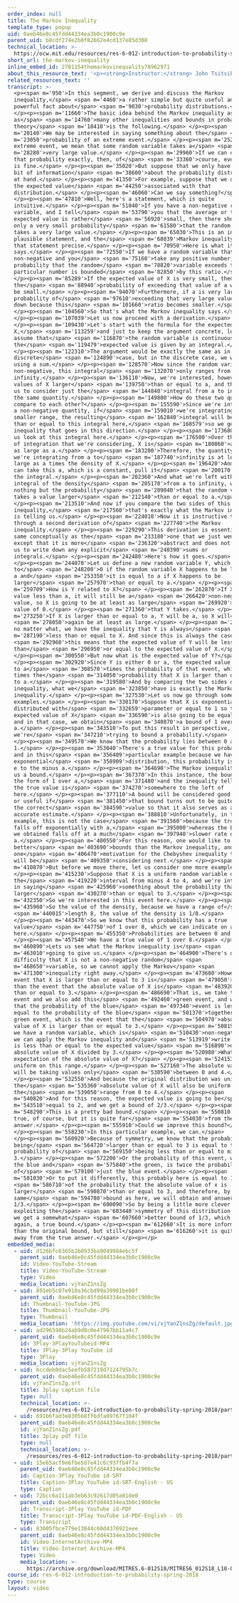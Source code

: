 ```yaml
---
order_index: null
title: The Markov Inequality
template_type: popup
uid: 0aeb46e8c45fdd44334ea3b0c1900c9e
parent_uid: b8cdf274e2b0f82662e4cd137e85d308
technical_location: >-
  https://ocw.mit.edu/resources/res-6-012-introduction-to-probability-spring-2018/part-ii-inference-limit-theorems/the-markov-inequality
short_url: the-markov-inequality
inline_embed_id: 2781154themarkovinequality78962971
about_this_resource_text: '<p><strong>Instructor:</strong> John Tsitsiklis</p>'
related_resources_text: ''
transcript: >-
  <p><span m='950'>In this segment, we derive and discuss the Markov
  inequality,</span> <span m='4460'>a rather simple but quite useful and
  powerful fact about</span> <span m='9030'>probability distributions.</span>
  </p><p><span m='11660'>The basic idea behind the Markov inequality as well
  as</span> <span m='14760'>many other inequalities and bounds in probability
  theory</span> <span m='18410'>is the following.</span> </p><p><span
  m='20140'>We may be interested in saying something about the</span> <span
  m='23050'>probability of an extreme event.</span> </p><p><span m='25270'>By
  extreme event, we mean that some random variable takes a</span> <span
  m='28280'>very large value.</span> </p><p><span m='29960'>If we can calculate
  that probability exactly, then, of</span> <span m='33360'>course, everything
  is fine.</span> </p><p><span m='35020'>But suppose that we only have a little
  bit of information</span> <span m='38600'>about the probability distribution
  at hand.</span> </p><p><span m='41350'>For example, suppose that we only know
  the expected value</span> <span m='44250'>associated with that
  distribution.</span> </p><p><span m='46060'>Can we say something?</span>
  </p><p><span m='47810'>Well, here's a statement, which is quite
  intuitive.</span> </p><p><span m='51040'>If you have a non-negative random
  variable, and I tell</span> <span m='53790'>you that the average or the
  expected value is rather</span> <span m='56920'>small, then there should be
  only a very small probability</span> <span m='61580'>that the random variable
  takes a very large value.</span> </p><p><span m='65030'>This is an intuitively
  plausible statement, and the</span> <span m='68039'>Markov inequality makes
  that statement precise.</span> </p><p><span m='70950'>Here is what it
  says.</span> </p><p><span m='72550'>If we have a random variable that's
  non-negative and you</span> <span m='75160'>take any positive number, the
  probability that the random</span> <span m='78820'>variable exceeds that
  particular number is bounded</span> <span m='82850'>by this ratio.</span>
  </p><p><span m='85289'>If the expected value of X is very small, then
  the</span> <span m='88940'>probability of exceeding that value of a will also
  be small.</span> </p><p><span m='94070'>Furthermore, if a is very large, the
  probability of</span> <span m='97610'>exceeding that very large value drops
  down because this</span> <span m='101660'>ratio becomes smaller.</span>
  </p><p><span m='104560'>So that's what the Markov inequality says.</span>
  </p><p><span m='107039'>Let us now proceed with a derivation.</span>
  </p><p><span m='109430'>Let's start with the formula for the expected value of
  X,</span> <span m='113259'>and just to keep the argument concrete, let us
  assume that</span> <span m='116870'>the random variable is continuous so that
  the</span> <span m='119479'>expected value is given by an integral.</span>
  </p><p><span m='122310'>The argument would be exactly the same as in the
  discrete</span> <span m='124890'>case, but in the discrete case, we would be
  using a sum.</span> </p><p><span m='128570'>Now since the random variable is
  non-negative, this integral</span> <span m='132070'>only ranges from 0 to
  infinity.</span> </p><p><span m='136110'>Now, we're interested, however, in
  values of X larger</span> <span m='139750'>than or equal to a, and that tempts
  us to consider just the</span> <span m='144840'>integral from a to infinity of
  the same quantity.</span> </p><p><span m='149800'>How do these two quantities
  compare to each other?</span> </p><p><span m='155590'>Since we're integrating
  a non-negative quantity, if</span> <span m='159010'>we're integrating over a
  smaller range, the resulting</span> <span m='162840'>integral will be less
  than or equal to this integral here,</span> <span m='168579'>so we get an
  inequality that goes in this direction.</span> </p><p><span m='173680'>Now let
  us look at this integral here.</span> </p><p><span m='176500'>Over the range
  of integration that we're considering, X is</span> <span m='180860'>at least
  as large as a.</span> </p><p><span m='183200'>Therefore, the quantity that
  we're integrating from a to</span> <span m='187740'>infinity is at least as
  large as a times the density of X.</span> </p><p><span m='196420'>And now we
  can take this a, which is a constant, pull it</span> <span m='200170'>outside
  the integral.</span> </p><p><span m='202360'>And what we're left with is the
  integral of the density</span> <span m='205170'>from a to infinity, which is
  nothing but the probability</span> <span m='209040'>that the random variable
  takes a value larger</span> <span m='212140'>than or equal to a.</span>
  </p><p><span m='213510'>And now if you compare the two sides of this
  inequality,</span> <span m='217560'>that's exactly what the Markov inequality
  is telling us.</span> </p><p><span m='224010'>Now it is instructive to go
  through a second derivation of</span> <span m='227740'>the Markov
  inequality.</span> </p><p><span m='229290'>This derivation is essentially the
  same conceptually as the</span> <span m='233180'>one that we just went through
  except that it is more</span> <span m='236320'>abstract and does not require
  us to write down any explicit</span> <span m='240390'>sums or
  integrals.</span> </p><p><span m='242480'>Here's how it goes.</span>
  </p><p><span m='244070'>Let us define a new random variable Y, which is equal
  to</span> <span m='248200'>0 if the random variable X happens to be less than
  a and</span> <span m='253350'>it is equal to a if X happens to be
  larger</span> <span m='257970'>than or equal to a.</span> </p><p><span
  m='259709'>How is Y related to X?</span> </p><p><span m='262870'>If X takes a
  value less than a, it will still be a</span> <span m='266420'>non-negative
  value, so X is going to be at least as large</span> <span m='269920'>as the
  value of 0.</span> </p><p><span m='271360'>that Y takes.</span> </p><p><span
  m='273250'>If X is larger than or equal to a, Y will be a, so X will</span>
  <span m='278050'>again be at least as large.</span> </p><p><span m='280440'>So
  no matter what, we have the inequality that Y is always</span> <span
  m='287190'>less than or equal to X. And since this is always the case,</span>
  <span m='292960'>this means that the expected value of Y will be less
  than</span> <span m='296950'>or equal to the expected value of X.</span>
  </p><p><span m='300550'>But now what is the expected value of Y?</span>
  </p><p><span m='302920'>Since Y is either 0 or a, the expected value is equal
  to a</span> <span m='308570'>times the probability of that event, which is a
  times the</span> <span m='314050'>probability that X is larger than or equal
  to a.</span> </p><p><span m='319580'>And by comparing the two sides of this
  inequality, what we</span> <span m='323850'>have is exactly the Markov
  inequality.</span> </p><p><span m='327530'>Let us now go through some simple
  examples.</span> </p><p><span m='330170'>Suppose that X is exponentially
  distributed with</span> <span m='332659'>parameter or equal to 1 so that the
  expected value of X</span> <span m='336590'>is also going to be equal to 1,
  and in that case, we obtain</span> <span m='340870'>a bound of 1 over
  a.</span> </p><p><span m='343510'>To put this result in perspective, note that
  we're</span> <span m='347210'>trying to bound a probability.</span>
  </p><p><span m='349570'>We know that the probability lies between 0 and
  1.</span> </p><p><span m='353040'>There's a true value for this probability,
  and in this</span> <span m='356409'>particular example because we have an
  exponential</span> <span m='358909'>distribution, this probability is equal to
  e to the minus a.</span> </p><p><span m='364690'>The Markov inequality gives
  us a bound.</span> </p><p><span m='367370'>In this instance, the bound takes
  the form of 1 over a,</span> <span m='371480'>and the inequality tells us that
  the true value is</span> <span m='374270'>somewhere to the left of
  here.</span> </p><p><span m='377110'>A bound will be considered good or strong
  or useful if</span> <span m='381450'>that bound turns out to be quite close to
  the correct</span> <span m='384590'>value so that it also serves as a fairly
  accurate estimate.</span> </p><p><span m='388810'>Unfortunately, in this
  example, this is not the case</span> <span m='391560'>because the true value
  falls off exponentially with a,</span> <span m='395000'>whereas the bound that
  we obtained falls off at a much</span> <span m='397940'>slower rate of 1 over
  a.</span> </p><p><span m='400550'>For this reason, one would like to have even
  better</span> <span m='403690'>bounds than the Markov inequality, and this is
  one</span> <span m='406470'>motivation for the Chebyshev inequality that we
  will be</span> <span m='409350'>considering next.</span> </p><p><span
  m='410870'>But before we move there, let us consider one more example.</span>
  </p><p><span m='415230'>Suppose that X is a uniform random variable on
  the</span> <span m='419220'>interval from minus 4 to 4, and we're interested
  in saying</span> <span m='425960'>something about the probability that X is
  larger</span> <span m='430270'>than or equal to 3.</span> </p><p><span
  m='432350'>So we're interested in this event here.</span> </p><p><span
  m='435960'>So the value of the density, because we have a range of</span>
  <span m='440015'>length 8, the value of the density is 1/8.</span>
  </p><p><span m='443470'>So we know that this probability has a true
  value</span> <span m='447750'>of 1 over 8, which we can indicate on a diagram
  here.</span> </p><p><span m='455350'>Probabilities are between 0 and 1.</span>
  </p><p><span m='457540'>We have a true value of 1 over 8.</span> </p><p><span
  m='460890'>Lets us see what the Markov inequality is</span> <span
  m='463010'>going to give us.</span> </p><p><span m='464900'>There's one
  difficulty that X is not a non-negative random</span> <span
  m='468650'>variable, so we cannot apply the Markov</span> <span
  m='471300'>inequality right away.</span> </p><p><span m='473680'>However, the
  event that X is larger than or equal to 3 is</span> <span m='479050'>smaller
  than the event that the absolute value of X is</span> <span m='483920'>larger
  than or equal to 3.</span> </p><p><span m='486690'>That is, we take this blue
  event and we also add this</span> <span m='492460'>green event, and we say
  that the probability of the blue</span> <span m='497340'>event is less than or
  equal to the probability of the blue</span> <span m='501370'>together with the
  green event, which is the event that the</span> <span m='504970'>absolute
  value of X is larger than or equal to 3.</span> </p><p><span m='508190'>So now
  we have a random variable, which is</span> <span m='510430'>non-negative, and
  we can apply the Markov inequality and</span> <span m='513919'>write that this
  is less than or equal to the expected value</span> <span m='516890'>of the
  absolute value of X divided by 3.</span> </p><p><span m='520980'>What is this
  expectation of the absolute value of X?</span> </p><p><span m='524153'>X is
  uniform on this range.</span> </p><p><span m='527160'>The absolute value of X
  will be taking values only</span> <span m='530590'>between 0 and 4.</span>
  </p><p><span m='532550'>And because the original distribution was uniform,
  the</span> <span m='535360'>absolute value of X will also be uniform on
  the</span> <span m='539050'>range from 0 to 4.</span> </p><p><span
  m='540820'>And for this reason, the expected value is going to be</span> <span
  m='543510'>equal to 2, and we get a bound of 2/3.</span> </p><p><span
  m='548290'>This is a pretty bad bound.</span> </p><p><span m='550810'>It is
  true, of course, but it is quite far</span> <span m='554030'>from the true
  answer.</span> </p><p><span m='555910'>Could we improve this bound?</span>
  </p><p><span m='558230'>In this particular example, we can.</span>
  </p><p><span m='560920'>Because of symmetry, we know that the probability of
  being</span> <span m='564720'>larger than or equal to 3 is equal to the
  probability of</span> <span m='569150'>being less than or equal to minus
  3.</span> </p><p><span m='572200'>Or the probability of this event, which is
  the blue and</span> <span m='575840'>the green, is twice the probability
  of</span> <span m='579100'>just the blue event.</span> </p><p><span
  m='581030'>Or to put it differently, this probably here is equal to 1/2</span>
  <span m='586710'>of the probability that the absolute value of x is
  larger</span> <span m='590870'>than or equal to 3, and therefore, by using the
  same</span> <span m='594780'>bound as here, we will obtain and answer of
  1/3.</span> </p><p><span m='600090'>So by being a little more clever and
  exploiting the</span> <span m='603440'>symmetry of this distribution around 0,
  we get a somewhat</span> <span m='607660'>better bound of 1/3, which is,
  again, a true bound.</span> </p><p><span m='612660'>It is more informative
  than the original bound, but still</span> <span m='616260'>it is quite far
  away from the true answer.</span> </p><p></p>
embedded_media:
  - uid: d126bfc6365b2b0933ba9049984ebc5f
    parent_uid: 0aeb46e8c45fdd44334ea3b0c1900c9e
    id: Video-YouTube-Stream
    title: Video-YouTube-Stream
    type: Video
    media_location: vjYanZ1nsZg
  - uid: 891eb5c07e910a36cbd99a39901be80f
    parent_uid: 0aeb46e8c45fdd44334ea3b0c1900c9e
    id: Thumbnail-YouTube-JPG
    title: Thumbnail-YouTube-JPG
    type: Thumbnail
    media_location: 'https://img.youtube.com/vi/vjYanZ1nsZg/default.jpg'
  - uid: ad296598b24ab9d8c0e47967bb11a4c7
    parent_uid: 0aeb46e8c45fdd44334ea3b0c1900c9e
    id: 3Play-3PlayYouTubeid-MP4
    title: 3Play-3Play YouTube id
    type: 3Play
    media_location: vjYanZ1nsZg
  - uid: bccdeb0dac5eefb587219d7124795b7c
    parent_uid: 0aeb46e8c45fdd44334ea3b0c1900c9e
    id: vjYanZ1nsZg.srt
    title: 3play caption file
    type: null
    technical_location: >-
      /resources/res-6-012-introduction-to-probability-spring-2018/part-ii-inference-limit-theorems/the-markov-inequality/vjYanZ1nsZg.srt
  - uid: 691b6fad3e830568ff6dfa09767f104f
    parent_uid: 0aeb46e8c45fdd44334ea3b0c1900c9e
    id: vjYanZ1nsZg.pdf
    title: 3play pdf file
    type: null
    technical_location: >-
      /resources/res-6-012-introduction-to-probability-spring-2018/part-ii-inference-limit-theorems/the-markov-inequality/vjYanZ1nsZg.pdf
  - uid: 15e65acf0e6fbe5d7e41c6c937fb4f7a
    parent_uid: 0aeb46e8c45fdd44334ea3b0c1900c9e
    id: Caption-3Play YouTube id-SRT
    title: Caption-3Play YouTube id-SRT-English - US
    type: Caption
  - uid: 72bcc6a111ab3eb63c92617d05a01de0
    parent_uid: 0aeb46e8c45fdd44334ea3b0c1900c9e
    id: Transcript-3Play YouTube id-PDF
    title: Transcript-3Play YouTube id-PDF-English - US
    type: Transcript
  - uid: 83005fbce779e13844c60d4376921eee
    parent_uid: 0aeb46e8c45fdd44334ea3b0c1900c9e
    id: Video-InternetArchive-MP4
    title: Video-Internet Archive-MP4
    type: Video
    media_location: >-
      https://archive.org/download/MITRES.6-012S18/MITRES6_012S18_L18-02_300k.mp4
course_id: res-6-012-introduction-to-probability-spring-2018
type: course
layout: video
---
```

